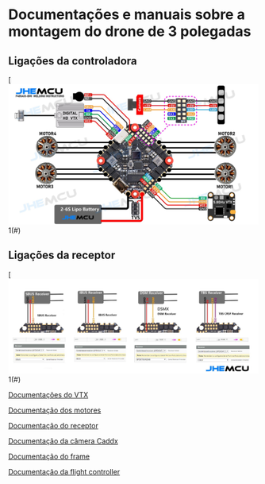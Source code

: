 # Documentações e manuais sobre a montagem do drone de 3 polegadas

## Ligações da controladora
[![](ghf405aio-icm.jpg)1(#)

## Ligações da receptor
[![](ghf405aio-icm_receiver.jpg)1(#)


[Documentações do VTX](https://github.com/edilsoncorrea/drone3inch/blob/main/vtx/README.md)

[Documentação dos motores](https://github.com/edilsoncorrea/drone3inch/blob/main/motor/README.md)

[Documentação do receptor](https://github.com/edilsoncorrea/drone3inch/blob/main/receptor/README.md)

[Documentação da câmera Caddx](https://github.com/edilsoncorrea/drone3inch/blob/main/camera/README.md)

[Documentação do frame](https://github.com/edilsoncorrea/drone3inch/blob/main/frame/README.md)

[Documentação da flight controller](https://github.com/edilsoncorrea/drone3inch/blob/main/flightcontroller/README.md)


